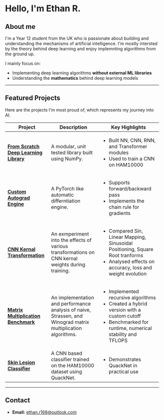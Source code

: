 # Hello, I'm Ethan R.

## About me

I'm a Year 12 student from the UK who is passionate about building and understanding the mechanisms of artificial intelligence. I'm mostly intersted by the theory behind deep learning and enjoy implemnting algorithms from the ground up.

I mainly focus on:
-  Implementing deep learning algorithms **without external ML libraries**
-  Understanding the **mathematics** behind deep learning models

---

## Featured Projects

Here are the projects I'm most proud of, which represents my journey into AI.

| Project | Description | Key Highlights|
|---------|-------------|---------------|
| **[From Scratch Deep Learning Library](https://github.com/EthanR168/QuackNet)** | A modular, unit tested library built using NumPy. | <ul><li> Built NN, CNN, RNN, and Transformer modules </li><li> Used to train a CNN on HAM10000</li></ul> |
| **[Custom Autograd Engine](https://github.com/EthanR168/QuackGrad)** | A PyTorch like automatic differntiation engine. | <ul><li> Supports forward/backward pass </li><li> Implements the chain rule for gradients </li></ul> |
| **[CNN Kernal Transformation]()** | An exmperiment into the effects of various transformations on CNN kernal weights during training. | <ul><li> Compared Sin, Linear Mapping, Sinusoidal Positioning, Square Root tranforms </li><li> Analysed effects on accuracy, loss and weight evolution </li></ul>|
| **[Matrix Multiplication Benchmark](https://github.com/EthanR168/matrixBenchmark)** | An implementation and performance analysis of naive, Strassen, and Winograd matrix multiplication algorithms. | <ul><li> Implemented recursive algorithms </li><li> Created a hybrid version with a custom cutoff </li><li> Benchmarked for runtime, numerical stability and TFLOPS |
| **[Skin Lesion Classifier](https://github.com/EthanR168/skinLesionDetector)** | A CNN based classifier trained on the HAM10000 dataset using QuackNet. | <ul><li> Demonstrates QuackNet in practical use</li></ul> |

---

## Contact

-  **Email:** [ethan.r168@outlook.com](ethan.r168@outlook.com)
